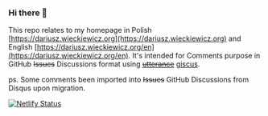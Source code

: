 ### Hi there 👋

This repo relates to my homepage in Polish [https://dariusz.wieckiewicz.org](https://dariusz.wieckiewicz.org) and English [https://dariusz.wieckiewicz.org/en](https://dariusz.wieckiewicz.org/en). It's intended for Comments purpose in GitHub ~~Issues~~ Discussions format using ~~[utterance](https://github.com/utterance)~~ [giscus](https://giscus.app).

ps. Some comments been imported into ~~Issues~~ GitHub Discussions from Disqus upon migration.

[![Netlify Status](https://api.netlify.com/api/v1/badges/5cfb7e89-99d0-4bce-a8d8-1ac0b5cbd045/deploy-status)](https://app.netlify.com/sites/idarek/deploys)
